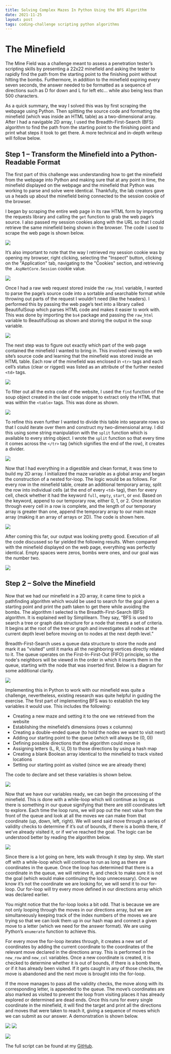 ```yaml
---
title: Solving Complex Mazes In Python Using the BFS Algorithm
date: 2021-11-25
layout: post
tags: coding-challenge scripting python algorithms
---
```


# The Minefield

The Mine Field was a challenge meant to assess a penetration tester’s scripting skills by presenting a 22x22 minefield and asking the tester to rapidly find the path from the starting point to the finishing point without hitting the bombs. Furthermore, in addition to the minefield expiring every seven seconds, the answer needed to be formatted as a sequence of directions such as D for down and L for left etc… while also being less than 500 characters.  

As a quick summary, the way I solved this was by first scraping the webpage using Python. Then splitting the source code and formatting the minefield (which was inside an HTML table) as a two-dimensional array. After I had a navigable 2D array, I used the Breadth-First-Search (BFS) algorithm to find the path from the starting point to the finishing point and print what steps it took to get there. A more technical and in-depth writeup will follow below. 

## Step 1 – Transform the Minefield into a Python-Readable Format 

The first part of this challenge was understanding how to get the minefield from the webpage into Python and making sure that at any point in time, the minefield displayed on the webpage and the minefield that Python was working to parse and solve were identical. Thankfully, the lab creators gave us a heads up about the minefield being connected to the session cookie of the browser. 

I began by scraping the entire web page in its raw HTML form by importing the requests library and calling the ```get``` function to grab the web page’s source. I also passed my session cookies along with the URL so that I could retrieve the same minefield being shown in the browser. The code I used to scrape the web page is shown below. 

![](/assets/img/posts/Aspose.Words.e9d112e2-f037-4889-9814-54552f2bdf63.003.png)

It’s also important to note that the way I retrieved my session cookie was by opening my browser, right clicking, selecting the "Inspect" button, clicking on the "Application" tab, navigating to the "Cookies" section, and retrieving the ```.AspNetCore.Session``` cookie value.

![](/assets/img/posts/Aspose.Words.e9d112e2-f037-4889-9814-54552f2bdf63.004.jpeg)

Once I had a raw web request stored inside the ```raw_html``` variable, I wanted to parse the page’s source code into a sortable and searchable format while throwing out parts of the request I wouldn’t need (like the headers). I performed this by passing the web page’s text into a library called BeautifulSoup which parses HTML code and makes it easier to work with. This was done by importing the ```bs4``` package and passing the ```raw_html``` variable to BeautifulSoup as shown and storing the output in the soup variable. 

![](/assets/img/posts/Aspose.Words.e9d112e2-f037-4889-9814-54552f2bdf63.005.png)

The next step was to figure out exactly which part of the web page contained the minefield I wanted to bring in. This involved viewing the web site’s source code and learning that the minefield was stored inside an HTML table. Each row of the minefield was enclosed in ```<tr>``` tags and each cell’s status (clear or rigged) was listed as an attribute of the further nested ```<td>``` tags.

![](/assets/img/posts/Aspose.Words.e9d112e2-f037-4889-9814-54552f2bdf63.006.png)

To filter out all the extra code of the website, I used the ```find``` function of the soup object created in the last code snippet to extract only the HTML that was within the ```<table>``` tags. This was done as shown. 

![](/assets/img/posts/Aspose.Words.e9d112e2-f037-4889-9814-54552f2bdf63.007.png)

To refine this even further I wanted to divide this table into separate rows so that I could iterate over them and construct my two-dimensional array. I did this using some string manipulation with the ```split``` function which is available to every string object. I wrote the ```split``` function so that every time it comes across the ```</tr>``` tag (which signifies the end of the row), it creates a divider. 

![](/assets/img/posts/Aspose.Words.e9d112e2-f037-4889-9814-54552f2bdf63.008.png)

Now that I had everything in a digestible and clean format, it was time to build my 2D array. I initialized the maze variable as a global array and began the construction of a nested for-loop. The logic would be as follows. For every row in the minefield table, create an additional temporary array, split the row into individual cells (at the end of every ```<td>``` tag), then for every cell, check whether it had the keyword ```full```, ```empty```, ```start```, or ```end```. Based on the keyword, append to our temporary row, either 0, 1, or 2. Once iteration through every cell in a row is complete, and the length of our temporary array is greater than one, append the temporary array to our main maze array (making it an array of arrays or 2D). The code is shown here.

![](/assets/img/posts/Aspose.Words.e9d112e2-f037-4889-9814-54552f2bdf63.009.jpeg)

After coming this far, our output was looking pretty good. Execution of all the code discussed so far yielded the following results. When compared with the minefield displayed on the web page, everything was perfectly identical. Empty spaces were zeros, bombs were ones, and our goal was the number two.

![](/assets/img/posts/Aspose.Words.e9d112e2-f037-4889-9814-54552f2bdf63.010.jpeg)

## Step 2 – Solve the Minefield

Now that we had our minefield in a 2D array, it came time to pick a pathfinding algorithm which would be used to search for the goal given a starting point and print the path taken to get there while avoiding the bombs. The algorithm I selected is the Breadth-First-Search (BFS) algorithm. It is explained well by Simplilearn. They say, “BFS is used to search a tree or graph data structure for a node that meets a set of criteria. It begins at the root of the tree or graph and investigates all nodes at the current depth level before moving on to nodes at the next depth level.” 

Breadth-First-Search uses a queue data structure to store the node and mark it as "visited" until it marks all the neighboring vertices directly related to it. The queue operates on the First-In-First-Out (FIFO) principle, so the node's neighbors will be viewed in the order in which it inserts them in the queue, starting with the node that was inserted first. Below is a diagram for some additional clarity. 

![](/assets/img/posts/Aspose.Words.e9d112e2-f037-4889-9814-54552f2bdf63.011.jpeg)

Implementing this in Python to work with our minefield was quite a challenge, nevertheless, existing research was quite helpful in guiding the exercise. The first part of implementing BFS was to establish the key variables it would use. This includes the following: 

- Creating a new maze and setting it to the one we retrieved from the website 
- Establishing the minefield’s dimensions (rows x columns) 
- Creating a double-ended queue (to hold the nodes we want to visit next) 
- Adding our starting point to the queue (which will always be (0, 0)) 
- Defining possible directions that the algorithm could move in 
- Assigning letters (L, R, U, D) to those directions by using a hash map 
- Creating a blank Boolean array identical to the minefield to track visited locations 
- Setting our starting point as visited (since we are already there) 

The code to declare and set these variables is shown below.

![](/assets/img/posts/Aspose.Words.e9d112e2-f037-4889-9814-54552f2bdf63.012.png)

Now that we have our variables ready, we can begin the processing of the minefield. This is done with a while-loop which will continue as long as there is something in our queue signifying that there are still coordinates left to explore. Each time the loop runs, we will pop out the next value from the front of the queue and look at all the moves we can make from that coordinate (up, down, left, right). We will send said move through a series of validity checks to determine if it’s out of bounds, if there is a bomb there, if we’ve already visited it, or if we’ve reached the goal. The logic can be understood better by reading the algorithm below. 

![](/assets/img/posts/Aspose.Words.e9d112e2-f037-4889-9814-54552f2bdf63.013.jpeg)

Since there is a lot going on here, lets walk through it step by step. We start off with a while-loop which will continue to run as long as there are coordinates in the queue. Once the loop has determined that there is a coordinate in the queue, we will retrieve it, and check to make sure it is not the goal (which would make continuing the loop unnecessary). Once we know it’s not the coordinate we are looking for, we will send it to our for-loop. Our for-loop will try every move defined in our directions array which was declared earlier.

You might notice that the for-loop looks a bit odd. That is because we are not only looping through the moves in our directions array, but we are simultaneously keeping track of the index numbers of the moves we are trying so that we can look them up in our hash map and connect a given move to a letter (which we need for the answer format). We are using Python’s ```enumerate``` function to achieve this. 

For every move the for-loop iterates through, it creates a new set of coordinates by adding the current coordinate to the coordinates of the relevant move declared in the directions array. This is performed in the ```new_row``` and ```new_col``` variables. Once a new coordinate is created, it is checked to determine whether it is out of bounds, if there is a bomb there, or if it has already been visited. If it gets caught in any of those checks, the move is abandoned and the next move is brought into the for-loop. 

If the move manages to pass all the validity checks, the move along with its corresponding letter, is appended to the queue. The move’s coordinates are also marked as visited to prevent the loop from visiting places it has already explored or determined are dead ends. Once this runs for every single coordinate in the minefield, it will find the target and print all the directions and moves that were taken to reach it, giving a sequence of moves which we can submit as our answer. A demonstration is shown below. 

![](/assets/img/posts/Aspose.Words.e9d112e2-f037-4889-9814-54552f2bdf63.014.jpeg) ![](/assets/img/posts/Aspose.Words.e9d112e2-f037-4889-9814-54552f2bdf63.015.png)

![](/assets/img/posts/Aspose.Words.e9d112e2-f037-4889-9814-54552f2bdf63.016.png)

The full script can be found at my [GitHub](https://github.com/shehzade). 

<!-- TO-DO: Add the exact script link! -->
<!-- TO-DO: Fix code screenshots so that all of them are from the same text editor! -->

